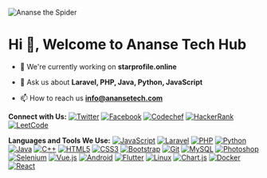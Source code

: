 ![Ananse the Spider](https://upload.wikimedia.org/wikipedia/commons/thumb/5/53/Anansi_the_Spider_01.png/220px-Anansi_the_Spider_01.png)

# Hi 👋, Welcome to Ananse Tech Hub

- 🔭 We're currently working on **starprofile.online**

- 💬 Ask us about **Laravel, PHP, Java, Python, JavaScript**

- 📫 How to reach us **info@anansetech.com**

**Connect with Us:**
[![Twitter](https://raw.githubusercontent.com/rahuldkjain/github-profile-readme-generator/master/src/images/icons/Social/twitter.svg)](https://twitter.com/earkohaddo)
[![Facebook](https://raw.githubusercontent.com/rahuldkjain/github-profile-readme-generator/master/src/images/icons/Social/facebook.svg)](https://fb.com/earkohaddo)
[![Codechef](https://cdn.jsdelivr.net/npm/simple-icons@3.1.0/icons/codechef.svg)](https://www.codechef.com/users/earkohaddo)
[![HackerRank](https://raw.githubusercontent.com/rahuldkjain/github-profile-readme-generator/master/src/images/icons/Social/hackerrank.svg)](https://www.hackerrank.com/earkohaddo)
[![LeetCode](https://raw.githubusercontent.com/rahuldkjain/github-profile-readme-generator/master/src/images/icons/Social/leet-code.svg)](https://www.leetcode.com/earkohaddo)

**Languages and Tools We Use:**
[![JavaScript](https://raw.githubusercontent.com/devicons/devicon/master/icons/javascript/javascript-original.svg)](https://developer.mozilla.org/en-US/docs/Web/JavaScript)
[![Laravel](https://raw.githubusercontent.com/devicons/devicon/master/icons/laravel/laravel-plain-wordmark.svg)](https://laravel.com/)
[![PHP](https://raw.githubusercontent.com/devicons/devicon/master/icons/php/php-original.svg)](https://www.php.net)
[![Python](https://raw.githubusercontent.com/devicons/devicon/master/icons/python/python-original.svg)](https://www.python.org)
[![Java](https://raw.githubusercontent.com/devicons/devicon/master/icons/java/java-original.svg)](https://www.java.com)
[![C++](https://raw.githubusercontent.com/devicons/devicon/master/icons/cplusplus/cplusplus-original.svg)](https://www.w3schools.com/cpp/)
[![HTML5](https://raw.githubusercontent.com/devicons/devicon/master/icons/html5/html5-original.svg)](https://www.w3.org/html/)
[![CSS3](https://raw.githubusercontent.com/devicons/devicon/master/icons/css3/css3-original.svg)](https://www.w3schools.com/css/)
[![Bootstrap](https://raw.githubusercontent.com/devicons/devicon/master/icons/bootstrap/bootstrap-plain.svg)](https://getbootstrap.com)
[![Git](https://www.vectorlogo.zone/logos/git-scm/git-scm-icon.svg)](https://git-scm.com/)
[![MySQL](https://raw.githubusercontent.com/devicons/devicon/master/icons/mysql/mysql-original.svg)](https://www.mysql.com/)
[![Photoshop](https://raw.githubusercontent.com/devicons/devicon/master/icons/photoshop/photoshop-line.svg)](https://www.photoshop.com/en)
[![Selenium](https://raw.githubusercontent.com/detain/svg-logos/780f25886640cef088af994181646db2f6b1a3f8/svg/selenium-logo.svg)](https://www.selenium.dev)
[![Vue.js](https://raw.githubusercontent.com/devicons/devicon/master/icons/vuejs/vuejs-original.svg)](https://vuejs.org/)
[![Android](https://raw.githubusercontent.com/devicons/devicon/master/icons/android/android-original.svg)](https://developer.android.com)
[![Flutter](https://www.vectorlogo.zone/logos/flutterio/flutterio-icon.svg)](https://flutter.dev)
[![Linux](https://raw.githubusercontent.com/devicons/devicon/master/icons/linux/linux-original.svg)](https://www.linux.org/)
[![Chart.js](https://www.chartjs.org/media/logo-title.svg)](https://www.chartjs.org)
[![Docker](https://raw.githubusercontent.com/devicons/devicon/master/icons/docker/docker-original.svg)](https://www.docker.com/)
[![React](https://raw.githubusercontent.com/devicons/devicon/master/icons/react/react-original.svg)](https://reactjs.org/)
